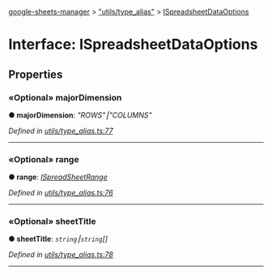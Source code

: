 [google-sheets-manager](../README.md) > ["utils/type_alias"](../modules/_utils_type_alias_.md) > [ISpreadsheetDataOptions](../interfaces/_utils_type_alias_.ispreadsheetdataoptions.md)



# Interface: ISpreadsheetDataOptions


## Properties
<a id="majordimension"></a>

### «Optional» majorDimension

**●  majorDimension**:  *"ROWS"⎮"COLUMNS"* 

*Defined in [utils/type_alias.ts:77](https://github.com/AbdelrahmanRamadan/google-sheets-manager/blob/7221d95/src/utils/type_alias.ts#L77)*





___

<a id="range"></a>

### «Optional» range

**●  range**:  *[ISpreadSheetRange](_utils_type_alias_.ispreadsheetrange.md)* 

*Defined in [utils/type_alias.ts:76](https://github.com/AbdelrahmanRamadan/google-sheets-manager/blob/7221d95/src/utils/type_alias.ts#L76)*





___

<a id="sheettitle"></a>

### «Optional» sheetTitle

**●  sheetTitle**:  *`string`⎮`string`[]* 

*Defined in [utils/type_alias.ts:78](https://github.com/AbdelrahmanRamadan/google-sheets-manager/blob/7221d95/src/utils/type_alias.ts#L78)*





___


